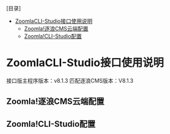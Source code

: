 [目录]
<!-- TOC -->

- [ZoomlaCLI-Studio接口使用说明](#zoomlacli-studio%e6%8e%a5%e5%8f%a3%e4%bd%bf%e7%94%a8%e8%af%b4%e6%98%8e)
  - [Zoomla!逐浪CMS云端配置](#zoomla%e9%80%90%e6%b5%aacms%e4%ba%91%e7%ab%af%e9%85%8d%e7%bd%ae)
  - [Zoomla!CLI-Studio配置](#zoomlacli-studio%e9%85%8d%e7%bd%ae)

<!-- /TOC -->


# ZoomlaCLI-Studio接口使用说明
接口版主程序版本：v8.1.3
匹配逐浪CMS版本：V8.1.3

## Zoomla!逐浪CMS云端配置

## Zoomla!CLI-Studio配置